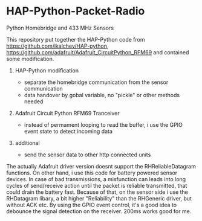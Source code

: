 # HAP-Python-Packet-Radio
Python Homebridge and 433 MHz Sensors

This repository put together the HAP-Python code from https://github.com/ikalchev/HAP-python, https://github.com/adafruit/Adafruit_CircuitPython_RFM69 and contained some modification.

1) HAP-Python modification
    - separate the homebridge communication from the sensor communication
    - data handover by gobal variable, no "pickle" or other methods needed

2) Adafruit Circuit Python RFM69 Tranceiver

    - instead of permament looping to read the buffer, i use the GPIO event state to detect incoming data

3)  additional

    - send the sensor data to other http connected units

The actually Adafruit driver version doesnt support the RHReliableDatagram functions. On other hand, i use this code for battery powered sensor devices. In case of bad transmissions, a misfunction can leads into long cycles of send/receive action until the packet is reliable transmitted, that could drain the battery fast.
Because of that, on the sensor side i use the RHDatagram libary, a bit higher "Reliability" than the RHGeneric driver, but without ACK etc.
By using the GPIO event control, it's a good idea to debounce the signal detection on the receiver. 200ms works good for me.
